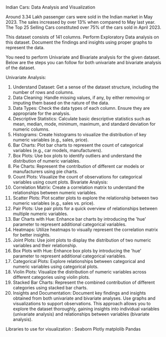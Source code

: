 Indian Cars: Data Analysis and Visualization


Around 3.34 Lakh passenger cars were sold in the Indian market in May 2023. The sales increased by over 13% when compared to May last year. The Top 25 Selling Cars constituted over 75% of the cars sold in April 2023.

This dataset consists of 141 columns. Perform Exploratory Data analysis on this dataset. Document the findings and insights using proper graphs to represent the data. 

You need to perform Univariate and Bivariate analysis for the given dataset. Below are the steps you can follow for both univariate and bivariate analysis of the dataset.

Univariate Analysis:
1. Understand Dataset:
 Get a sense of the dataset structure, including the number of rows and columns.
2. Data Cleaning: 
Handle missing values, if any, by either removing or imputing them based on the nature of the data.
3. Data Types: 
Check the data types of each column. Ensure they are appropriate for the analysis.
4. Descriptive Statistics: 
Calculate basic descriptive statistics such as mean, median, mode, minimum, maximum, and standard deviation for numeric columns.
5. Histograms:
Create histograms to visualize the distribution of key numeric variables (e.g., sales, price).
6. Bar Charts:
Plot bar charts to represent the count of categorical variables (e.g., car models, manufacturers).
7. Box Plots:
Use box plots to identify outliers and understand the distribution of numeric variables.
8. Pie Charts:
Represent the contribution of different car models or manufacturers using pie charts.
9. Count Plots:
Visualize the count of observations for categorical variables using count plots.
Bivariate Analysis:
1. Correlation Matrix:
Create a correlation matrix to understand the relationships between numeric variables.
2. Scatter Plots:
Plot scatter plots to explore the relationship between two numeric variables (e.g., sales vs. price).
3. Pair Plots:
Use pair plots for a quick overview of relationships between multiple numeric variables.
4. Bar Charts with Hue:
Enhance bar charts by introducing the 'hue' parameter to represent additional categorical variables.
5. Heatmaps:
Utilize heatmaps to visually represent the correlation matrix for better insights.
6. Joint Plots:
Use joint plots to display the distribution of two numeric variables and their relationship.
7. Box Plots with Hue:
Enhance box plots by introducing the 'hue' parameter to represent additional categorical variables.
8. Categorical Plots:
Explore relationships between categorical and numeric variables using categorical plots.
9. Violin Plots:
Visualize the distribution of numeric variables across different categories using violin plots.
10. Stacked Bar Charts:
Represent the combined contribution of different categories using stacked bar charts.
11. Insights and Documentation:
Document key findings and insights obtained from both univariate and bivariate analyses. Use graphs and visualizations to support observations.
This approach allows you to explore the dataset thoroughly, gaining insights into individual variables (univariate analysis) and relationships between variables (bivariate analysis).


Libraries to use for visualization : 
Seaborn 
Plotly 
matplolib 
Pandas 
